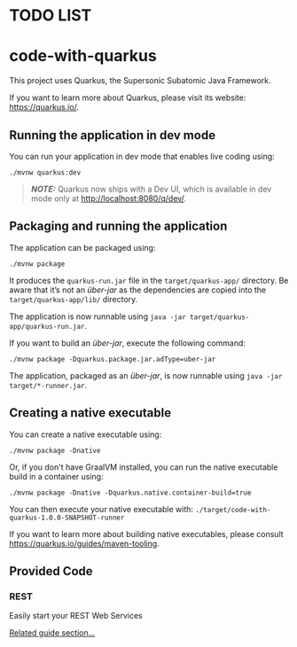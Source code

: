 # TODO LIST

# code-with-quarkus

This project uses Quarkus, the Supersonic Subatomic Java Framework.

If you want to learn more about Quarkus, please visit its website: <https://quarkus.io/>.

## Running the application in dev mode

You can run your application in dev mode that enables live coding using:

```shell script
./mvnw quarkus:dev
```

> **_NOTE:_**  Quarkus now ships with a Dev UI, which is available in dev mode only at <http://localhost:8080/q/dev/>.

## Packaging and running the application

The application can be packaged using:

```shell script
./mvnw package
```

It produces the `quarkus-run.jar` file in the `target/quarkus-app/` directory.
Be aware that it’s not an _über-jar_ as the dependencies are copied into the `target/quarkus-app/lib/` directory.

The application is now runnable using `java -jar target/quarkus-app/quarkus-run.jar`.

If you want to build an _über-jar_, execute the following command:

```shell script
./mvnw package -Dquarkus.package.jar.adType=uber-jar
```

The application, packaged as an _über-jar_, is now runnable using `java -jar target/*-runner.jar`.

## Creating a native executable

You can create a native executable using:

```shell script
./mvnw package -Dnative
```

Or, if you don't have GraalVM installed, you can run the native executable build in a container using:

```shell script
./mvnw package -Dnative -Dquarkus.native.container-build=true
```

You can then execute your native executable with: `./target/code-with-quarkus-1.0.0-SNAPSHOT-runner`

If you want to learn more about building native executables, please consult <https://quarkus.io/guides/maven-tooling>.

## Provided Code

### REST

Easily start your REST Web Services

[Related guide section...](https://quarkus.io/guides/getting-started-reactive#reactive-jax-rs-resources)
